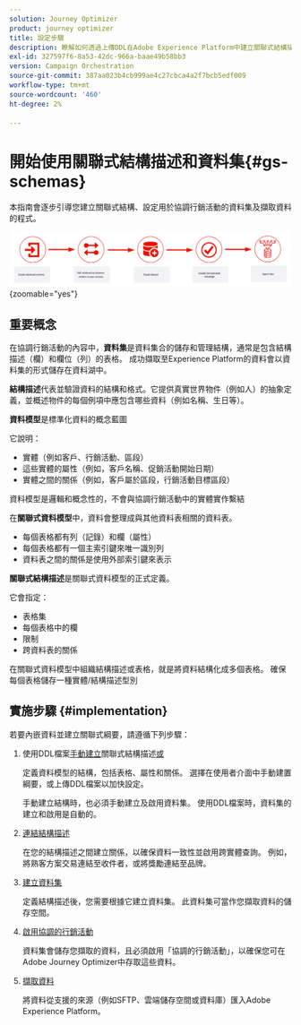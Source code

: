 ```yaml
---
solution: Journey Optimizer
product: journey optimizer
title: 設定步驟
description: 瞭解如何透過上傳DDL在Adobe Experience Platform中建立關聯式結構描述
exl-id: 327597f6-8a53-42dc-966a-baae49b58bb3
version: Campaign Orchestration
source-git-commit: 387aa023b4cb999ae4c27cbca4a2f7bcb5edf009
workflow-type: tm+mt
source-wordcount: '460'
ht-degree: 2%

---
```



# 開始使用關聯式結構描述和資料集{#gs-schemas}

本指南會逐步引導您建立關聯式結構、設定用於協調行銷活動的資料集及擷取資料的程式。

![結構描述](assets/do-not-localize/schema_admin.png){zoomable="yes"}

## 重要概念

在協調行銷活動的內容中，**資料集**&#x200B;是資料集合的儲存和管理結構，通常是包含結構描述（欄）和欄位（列）的表格。 成功擷取至Experience Platform的資料會以資料集的形式儲存在資料湖中。

**結構描述**&#x200B;代表並驗證資料的結構和格式。它提供真實世界物件（例如人）的抽象定義，並概述物件的每個例項中應包含哪些資料（例如名稱、生日等）。

**資料模型**&#x200B;是標準化資料的概念藍圖

它說明：

* 實體（例如客戶、行銷活動、區段）
* 這些實體的屬性（例如，客戶名稱、促銷活動開始日期）
* 實體之間的關係（例如，客戶屬於區段，行銷活動目標區段）

資料模型是邏輯和概念性的，不會與協調行銷活動中的實體實作繫結

在&#x200B;**關聯式資料模型**&#x200B;中，資料會整理成與其他資料表相關的資料表。

* 每個表格都有列（記錄）和欄（屬性）
* 每個表格都有一個主索引鍵來唯一識別列
* 資料表之間的關係是使用外部索引鍵來表示

**關聯式結構描述**&#x200B;是關聯式資料模型的正式定義。

它會指定：

* 表格集
* 每個表格中的欄
* 限制
* 跨資料表的關係

在關聯式資料模型中組織結構描述或表格，就是將資料結構化成多個表格。 確保每個表格儲存一種實體/結構描述型別

## 實施步驟 {#implementation}

若要內嵌資料並建立關聯式綱要，請遵循下列步驟：

1. 使用DDL檔案[手動建立](manual-schema.md)關聯式結構描述[或](file-upload-schema.md)

   定義資料模型的結構，包括表格、屬性和關係。 選擇在使用者介面中手動建置綱要，或上傳DDL檔案以加快設定。

   手動建立結構時，也必須手動建立及啟用資料集。 使用DDL檔案時，資料集的建立和啟用是自動的。

1. [連結結構描述](file-upload-schema.md)

   在您的結構描述之間建立關係，以確保資料一致性並啟用跨實體查詢。 例如，將熟客方案交易連結至收件者，或將獎勵連結至品牌。

1. [建立資料集](manual-schema.md#dataset)

   定義結構描述後，您需要根據它建立資料集。 此資料集可當作您擷取資料的儲存空間。

1. [啟用協調的行銷活動](manual-schema.md#enable)

   資料集會儲存您擷取的資料，且必須啟用「協調的行銷活動」，以確保您可在Adobe Journey Optimizer中存取這些資料。

1. [擷取資料](ingest-data.md)

   將資料從支援的來源（例如SFTP、雲端儲存空間或資料庫）匯入Adobe Experience Platform。


